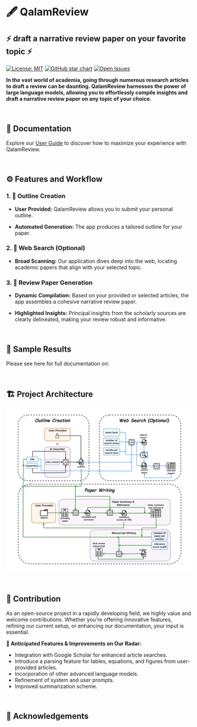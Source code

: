 # **🖋️ QalamReview**

## ⚡ **draft a narrative review paper on your favorite topic** ⚡

[![License: MIT](https://img.shields.io/badge/License-MIT-yellow.svg)](https://opensource.org/licenses/MIT)
[![GitHub star chart](https://img.shields.io/github/stars/Ahmed-0357/wafer_fault_detection?style=social)](https://star-history.com/#Ahmed-0357/wafer_fault_detection)
[![Open Issues](https://img.shields.io/github/issues-raw/Ahmed-0357/wafer_fault_detection)](https://github.com/Ahmed-0357/wafer_fault_detection/issues)

**In the vast world of academia, going through numerous research articles to draft a review can be daunting. QalamReview harnesses the power of large language models, allowing you to effortlessly compile insights and draft a narrative review paper on any topic of your choice.**

<br>

## **📖 Documentation**

Explore our [User Guide](docs/user_guide.md) to discover how to maximize your experience with QalamReview.

<br>

## **⚙️ Features and Workflow**

### **1. 📝 Outline Creation**

- **User Provided:** QalamReview allows you to submit your personal outline.
  
- **Automated Generation:** The app produces a tailored outline for your paper.

### **2. 🔎 Web Search (Optional)**

- **Broad Scanning:** Our application dives deep into the web, locating academic papers that align with your selected topic.
  
### **3. 📜 Review Paper Generation**

- **Dynamic Compilation:** Based on your provided or selected articles, the app assembles a cohesive narrative review paper.
  
- **Highlighted Insights:** Principal insights from the scholarly sources are clearly delineated, making your review robust and informative.

<br>

## **📖 Sample Results**

Please see here for full documentation on:

<br>

## **🏗️ Project Architecture**

![sketch](./docs/pics/project_architecture.png)

<br>

## **🤝 Contribution**

As an open-source project in a rapidly developing field, we highly value and welcome contributions. Whether you're offering innovative features, refining our current setup, or enhancing our documentation, your input is essential.

**🎯 Anticipated Features & Improvements on Our Radar:**

- Integration with Google Scholar for enhanced article searches.
- Introduce a parsing feature for tables, equations, and figures from user-provided articles.
- Incorporation of other advanced language models.
- Refinement of system and user prompts.
- Improved summarization scheme.

<br>

## **🎉 Acknowledgements**
